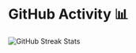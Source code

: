 # **GitHub Activity 📊**
![GitHub Streak Stats](https://github-readme-streak-stats.herokuapp.com/?user=GaganReddyin&theme=tokyonight)

